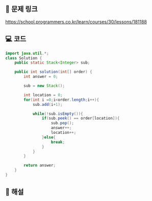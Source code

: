 ## 🔗 문제 링크
https://school.programmers.co.kr/learn/courses/30/lessons/181188

## 💻 코드
```java
import java.util.*;
class Solution {
    public static Stack<Integer> sub;

    public int solution(int[] order) {
        int answer = 0;

        sub = new Stack();

        int location = 0;
        for(int i =0;i<order.length;i++){
            sub.add(i+1);

            while(!sub.isEmpty()){
                if(sub.peek() == order[location]){
                    sub.pop();
                    answer++;
                    location++;
                }else{
                    break;
                }
            }
        }

        return answer;
    }
}

```

## 📝 해설


